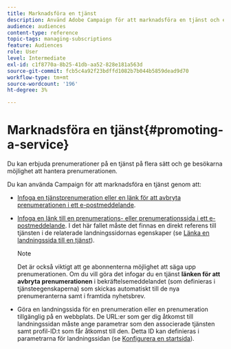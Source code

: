 ```yaml
---
title: Marknadsföra en tjänst
description: Använd Adobe Campaign för att marknadsföra en tjänst och engagera era kunder genom dedikerade landningssidor, e-postmeddelanden eller direkt på er webbplats.
audience: audiences
content-type: reference
topic-tags: managing-subscriptions
feature: Audiences
role: User
level: Intermediate
exl-id: c1f8770a-8b25-41db-aa52-828e181a563d
source-git-commit: fcb5c4a92f23bdffd1082b7b044b5859dead9d70
workflow-type: tm+mt
source-wordcount: '196'
ht-degree: 3%

---
```


# Marknadsföra en tjänst{#promoting-a-service}

Du kan erbjuda prenumerationer på en tjänst på flera sätt och ge besökarna möjlighet att hantera prenumerationen.

Du kan använda Campaign för att marknadsföra en tjänst genom att:

* [Infoga en tjänstprenumeration eller en länk för att avbryta prenumerationen i ett e-postmeddelande](../../designing/using/links.md#inserting-a-link).

* [Infoga en länk till en prenumerations- eller prenumerationssida i ett e-postmeddelande](../../designing/using/links.md). I det här fallet måste det finnas en direkt referens till tjänsten i de relaterade landningssidornas egenskaper (se [Länka en landningssida till en tjänst](../../channels/using/configuring-landing-page.md#linking-a-landing-page-to-a-service)).

   >[!NOTE]
   >
   >Det är också viktigt att ge abonnenterna möjlighet att säga upp prenumerationen. Om du vill göra det infogar du en tjänst <b>länken för att avbryta prenumerationen</b> i bekräftelsemeddelandet (som definieras i tjänsteegenskaperna) som skickas automatiskt till de nya prenumeranterna samt i framtida nyhetsbrev.

* Göra en landningssida för en prenumeration eller en prenumeration tillgänglig på en webbplats. De URL:er som ger dig åtkomst till landningssidan måste ange parametrar som den associerade tjänsten samt profil-ID:t som får åtkomst till den. Detta ID kan definieras i parametrarna för landningssidan (se [Konfigurera en startsida](../../channels/using/configuring-landing-page.md)).
